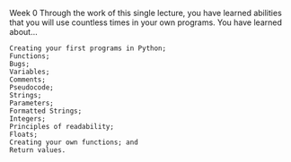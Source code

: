 Week 0
Through the work of this single lecture, you have learned abilities that you will use countless times in your own programs. You have learned about…

    Creating your first programs in Python;
    Functions;
    Bugs;
    Variables;
    Comments;
    Pseudocode;
    Strings;
    Parameters;
    Formatted Strings;
    Integers;
    Principles of readability;
    Floats;
    Creating your own functions; and
    Return values.

